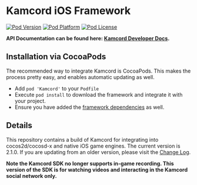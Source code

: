 Kamcord iOS Framework
======================
[![Pod Version](http://img.shields.io/cocoapods/v/Kamcord.svg?style=flat)](http://cocoadocs.org/docsets/Kamcord/)
[![Pod Platform](http://img.shields.io/cocoapods/p/Kamcord.svg?style=flat)](http://cocoadocs.org/docsets/Kamcord/)
[![Pod License](http://img.shields.io/cocoapods/l/Kamcord.svg?style=flat)](http://kamcord.com/developers/terms)

**API Documentation can be found here: <a href="http://docs.kamcord.com">Kamcord Developer Docs</a>.**

## Installation via CocoaPods
The recommended way to integrate Kamcord is CocoaPods. This makes the
process pretty easy, and enables automatic updating as well.

 * Add `pod 'Kamcord'` to your `Podfile`
 * Execute `pod install` to download the framework and integrate it with
   your project.
 * Ensure you have added the <a href="https://github.com/kamcord/kamcord-ios-sdk/wiki/Getting-Started#framework-dependencies">framework dependencies</a> as well.

## Details
This repository contains a build of Kamcord for integrating into cocos2d/cocosd-x and native iOS game engines. The current version is 2.1.0. If you are updating from an older version, please visit the <a href="https://github.com/kamcord/kamcord-ios-sdk/wiki/Change-log">Change Log</a>.

<b>Note the Kamcord SDK no longer supports in-game recording.  This version of the SDK is for watching videos and interacting in the Kamcord social network only.</b><br/>

